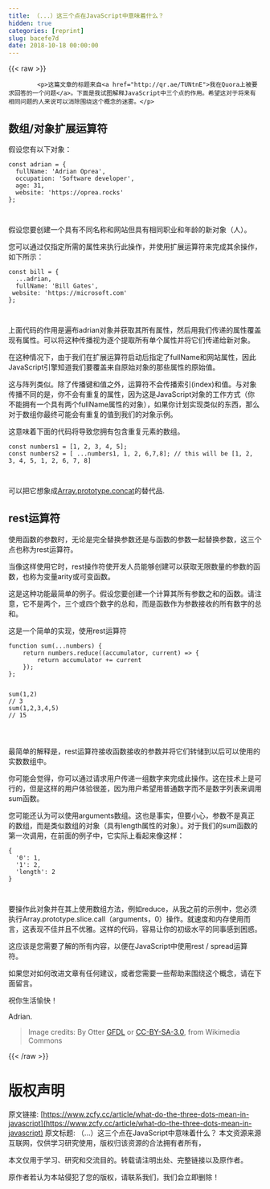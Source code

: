 ```yaml
---
title: （...）这三个点在JavaScript中意味着什么？
hidden: true
categories: [reprint]
slug: bacefe7d
date: 2018-10-18 00:00:00
---
```


{{< raw >}}

            <p>这篇文章的标题来自<a href="http://qr.ae/TUNtnE">我在Quora上被要求回答的一个问题</a>。下面是我试图解释JavaScript中三个点的作用。希望这对于将来有相同问题的人来说可以消除围绕这个概念的迷雾。</p>
<h2>数组/对象扩展运算符</h2>
<p>假设您有以下对象：</p>
<pre><code class="hljs ebnf"><span class="hljs-attribute">const adrian</span> = {
  fullName: <span class="hljs-string">'Adrian Oprea'</span>,
  occupation: <span class="hljs-string">'Software developer'</span>,
  age: 31,
  website: <span class="hljs-string">'https://oprea.rocks'</span>
};

</code></pre><p>假设您要创建一个具有不同名称和网站但具有相同职业和年龄的新对象（人）。</p>
<p>您可以通过仅指定所需的属性来执行此操作，并使用扩展运算符来完成其余操作，如下所示：</p>
<pre><code class="hljs ebnf"><span class="hljs-attribute">const bill</span> = {
  ...adrian,
  fullName: <span class="hljs-string">'Bill Gates'</span>,
 website: <span class="hljs-string">'https://microsoft.com'</span>
};

</code></pre><p>上面代码的作用是遍布adrian对象并获取其所有属性，然后用我们传递的属性覆盖现有属性。可以将这种传播视为逐个提取所有单个属性并将它们传递给新对象。</p>
<p>在这种情况下，由于我们在扩展运算符启动后指定了fullName和网站属性，因此JavaScript引擎知道我们要覆盖来自原始对象的那些属性的原始值。</p>
<p>这与阵列类似。除了传播键和值之外，运算符不会传播索引(index)和值。与对象传播不同的是，你不会有重复的属性，因为这是JavaScript对象的工作方式（你不能拥有一个具有两个fullName属性的对象），如果你计划实现类似的东西，那么对于数组你最终可能会有重复的值到我们的对象示例。</p>
<p>这意味着下面的代码将导致您拥有包含重复元素的数组。</p>
<pre><code class="hljs lsl">const numbers1 = [<span class="hljs-number">1</span>, <span class="hljs-number">2</span>, <span class="hljs-number">3</span>, <span class="hljs-number">4</span>, <span class="hljs-number">5</span>];
const numbers2 = [ ...numbers1, <span class="hljs-number">1</span>, <span class="hljs-number">2</span>, <span class="hljs-number">6</span>,<span class="hljs-number">7</span>,<span class="hljs-number">8</span>]; <span class="hljs-comment">// this will be [1, 2, 3, 4, 5, 1, 2, 6, 7, 8]</span>

</code></pre><p>可以把它想象成<a href="https://developer.mozilla.org/en-US/docs/Web/JavaScript/Reference/Global_Objects/Array/concat">Array.prototype.concat</a>的替代品.</p>
<h2>rest运算符</h2>
<p>使用函数的参数时，无论是完全替换参数还是与函数的参数一起替换参数，这三个点也称为rest运算符。</p>
<p>当像这样使用它时，rest操作符使开发人员能够创建可以获取无限数量的参数的函数，也称为变量arity或可变函数。</p>
<p>这是这种功能最简单的例子。假设您要创建一个计算其所有参数之和的函数。请注意，它不是两个，三个或四个数字的总和，而是函数作为参数接收的所有数字的总和。</p>
<p>这是一个简单的实现，使用rest运算符</p>
<pre><code class="hljs actionscript"><span class="hljs-function"><span class="hljs-keyword">function</span> <span class="hljs-title">sum</span><span class="hljs-params">(<span class="hljs-rest_arg">...numbers</span>)</span> </span>{
    <span class="hljs-keyword">return</span> numbers.reduce((accumulator, current) =&gt; {
        <span class="hljs-keyword">return</span> accumulator += current
    });
};

sum(<span class="hljs-number">1</span>,<span class="hljs-number">2</span>) <span class="hljs-comment">// 3</span>
sum(<span class="hljs-number">1</span>,<span class="hljs-number">2</span>,<span class="hljs-number">3</span>,<span class="hljs-number">4</span>,<span class="hljs-number">5</span>) <span class="hljs-comment">// 15</span>

</code></pre><p>最简单的解释是，rest运算符接收函数接收的参数并将它们转储到以后可以使用的实数数组中。</p>
<p>你可能会觉得，你可以通过请求用户传递一组数字来完成此操作。这在技术上是可行的，但是这样的用户体验很差，因为用户希望用普通数字而不是数字列表来调用sum函数。</p>
<p>您可能还认为可以使用arguments数组。这也是事实，但要小心，参数不是真正的数组，而是类似数组的对象（具有length属性的对象）。对于我们的sum函数的第一次调用，在前面的例子中，它实际上看起来像这样：</p>
<pre><code class="hljs xquery">{
  <span class="hljs-string">'0'</span>: <span class="hljs-number">1</span>,
  <span class="hljs-string">'1'</span>: <span class="hljs-number">2</span>,
  <span class="hljs-string">'length'</span>: <span class="hljs-number">2</span>
}

</code></pre><p>要操作此对象并在其上使用数组方法，例如reduce，从我之前的示例中，您必须执行Array.prototype.slice.call（arguments，0）操作。就速度和内存使用而言，这表现不佳并且不优雅。这样的代码，容易让你的初级水平的同事感到困惑。</p>
<p>这应该是您需要了解的所有内容，以便在JavaScript中使用rest / spread运算符。</p>
<p>如果您对如何改进文章有任何建议，或者您需要一些帮助来围绕这个概念，请在下面留言。</p>
<p>祝你生活愉快！</p>
<p>Adrian.</p>
<blockquote>
<p>Image credits: By Otter <a href="http://www.gnu.org/copyleft/fdl.html">GFDL</a> or <a href="http://creativecommons.org/licenses/by-sa/3.0/">CC-BY-SA-3.0</a>, from Wikimedia Commons</p>
</blockquote>

          
{{< /raw >}}

# 版权声明
原文链接: [https://www.zcfy.cc/article/what-do-the-three-dots-mean-in-javascript](https://www.zcfy.cc/article/what-do-the-three-dots-mean-in-javascript)
原文标题: （...）这三个点在JavaScript中意味着什么？
本文资源来源互联网，仅供学习研究使用，版权归该资源的合法拥有者所有，

本文仅用于学习、研究和交流目的。转载请注明出处、完整链接以及原作者。 

原作者若认为本站侵犯了您的版权，请联系我们，我们会立即删除！

